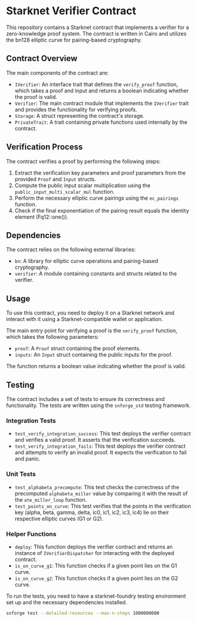 # Starknet Verifier Contract

This repository contains a Starknet contract that implements a verifier for a zero-knowledge proof system. The contract is written in Cairo and utilizes the bn128 elliptic curve for pairing-based cryptography.

## Contract Overview

The main components of the contract are:

- `IVerifier`: An interface trait that defines the `verify_proof` function, which takes a proof and input and returns a boolean indicating whether the proof is valid.
- `Verifier`: The main contract module that implements the `IVerifier` trait and provides the functionality for verifying proofs.
- `Storage`: A struct representing the contract's storage.
- `PrivateTrait`: A trait containing private functions used internally by the contract.

## Verification Process

The contract verifies a proof by performing the following steps:

1. Extract the verification key parameters and proof parameters from the provided `Proof` and `Input` structs.
2. Compute the public input scalar multiplication using the `public_input_multi_scalar_mul` function.
3. Perform the necessary elliptic curve pairings using the `ec_pairings` function.
4. Check if the final exponentiation of the pairing result equals the identity element (Fq12::one()).

## Dependencies

The contract relies on the following external libraries:

- `bn`: A library for elliptic curve operations and pairing-based cryptography.
- `verifier`: A module containing constants and structs related to the verifier.

## Usage

To use this contract, you need to deploy it on a Starknet network and interact with it using a Starknet-compatible wallet or application.

The main entry point for verifying a proof is the `verify_proof` function, which takes the following parameters:

- `proof`: A `Proof` struct containing the proof elements.
- `inputs`: An `Input` struct containing the public inputs for the proof.

The function returns a boolean value indicating whether the proof is valid.

## Testing

The contract includes a set of tests to ensure its correctness and functionality. The tests are written using the `snforge_std` testing framework.

### Integration Tests

- `test_verify_integration_success`: This test deploys the verifier contract and verifies a valid proof. It asserts that the verification succeeds.
- `test_verify_integration_fails`: This test deploys the verifier contract and attempts to verify an invalid proof. It expects the verification to fail and panic.

### Unit Tests

- `test_alphabeta_precompute`: This test checks the correctness of the precomputed `alphabeta_miller` value by comparing it with the result of the `ate_miller_loop` function.
- `test_points_on_curve`: This test verifies that the points in the verification key (alpha, beta, gamma, delta, ic0, ic1, ic2, ic3, ic4) lie on their respective elliptic curves (G1 or G2).

### Helper Functions

- `deploy`: This function deploys the verifier contract and returns an instance of `IVerifierDispatcher` for interacting with the deployed contract.
- `is_on_curve_g1`: This function checks if a given point lies on the G1 curve.
- `is_on_curve_g2`: This function checks if a given point lies on the G2 curve.

To run the tests, you need to have a starknet-foundry testing environment set up and the necessary dependencies installed.
```bash
snforge test --detailed-resources --max-n-steps 1000000000 
```
